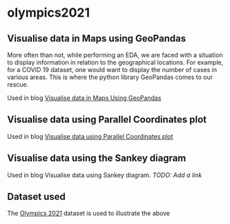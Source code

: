 # olympics2021

## Visualise data in Maps using GeoPandas 
More often than not, while performing an EDA, we are faced with a situation to display information in relation to the geographical locations. For example, for a COVID 19 dataset, one would want to display the number of cases in various areas. This is where the python library GeoPandas comes to our rescue. 

Used in blog [Visualise data in Maps Using GeoPandas](https://www.analyticsvidhya.com/blog/2021/09/how-to-visualise-data-in-maps-using-geopandas/)

## Visualise data using Parallel Coordinates plot

Used in blog [Visualise data using Parallel Coordinates plot](https://www.analyticsvidhya.com/blog/2021/11/visualize-data-using-parallel-coordinates-plot/)

## Visualise data using the Sankey diagram

Used in blog Visualise data using  Sankey diagram. *TODO: Add a link*

## Dataset used
The [Olympics 2021](https://www.kaggle.com/arjunprasadsarkhel/2021-olympics-in-tokyo) dataset is used to illustrate the above
